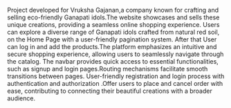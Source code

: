 Project developed for Vruksha Gajanan,a company known for crafting and selling eco-friendly Ganapati idols.The website showcases and sells these unique creations, providing a seamless online shopping experience. Users can explore a diverse range of Ganapati idols crafted from natural red soil, on the Home Page with a user-friendly pagination system. After that User can log in and add the products.The platform emphasizes an intuitive and secure shopping experience, allowing users to seamlessly navigate through the catalog. The navbar provides quick access to essential functionalities, such as signup and login pages.Routing mechanisms facilitate smooth transitions between pages. User-friendly registration and login process with authentication and authorization .Offer users to place and cancel order with ease, contributing to connecting their beautiful creations with a broader audience.
